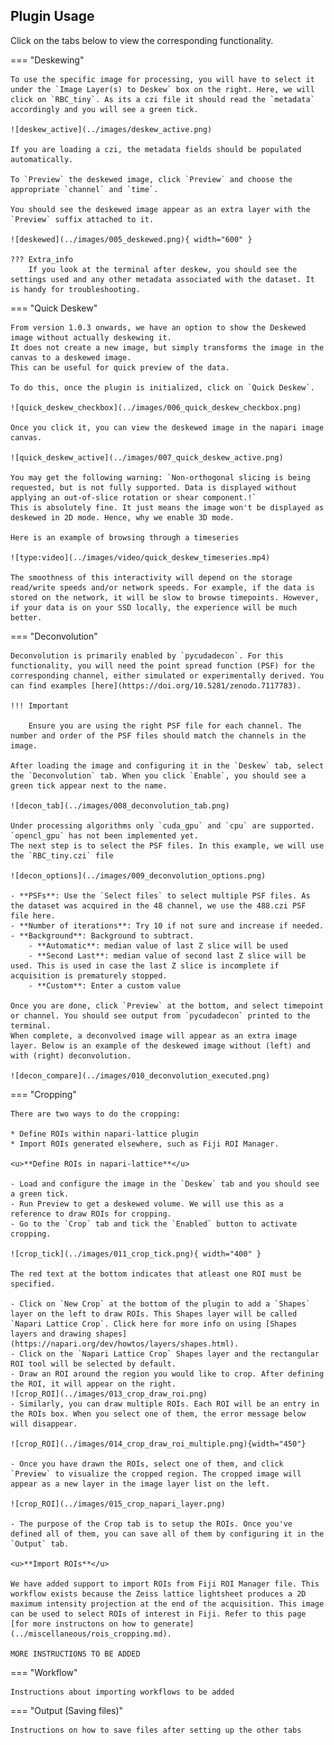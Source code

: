 ## Plugin Usage

Click on the tabs below to view the corresponding functionality.

=== "Deskewing"

    To use the specific image for processing, you will have to select it under the `Image Layer(s) to Deskew` box on the right. Here, we will click on `RBC_tiny`. As its a czi file it should read the `metadata` accordingly and you will see a green tick.

    ![deskew_active](../images/deskew_active.png)

    If you are loading a czi, the metadata fields should be populated automatically.

    To `Preview` the deskewed image, click `Preview` and choose the appropriate `channel` and `time`.

    You should see the deskewed image appear as an extra layer with the `Preview` suffix attached to it.

    ![deskewed](../images/005_deskewed.png){ width="600" }

    ??? Extra_info
        If you look at the terminal after deskew, you should see the settings used and any other metadata associated with the dataset. It is handy for troubleshooting.

=== "Quick Deskew"
    
    From version 1.0.3 onwards, we have an option to show the Deskewed image without actually deskewing it. 
    It does not create a new image, but simply transforms the image in the canvas to a deskewed image. 
    This can be useful for quick preview of the data.

    To do this, once the plugin is initialized, click on `Quick Deskew`.

    ![quick_deskew_checkbox](../images/006_quick_deskew_checkbox.png)

    Once you click it, you can view the deskewed image in the napari image canvas.

    ![quick_deskew_active](../images/007_quick_deskew_active.png)

    You may get the following warning: `Non-orthogonal slicing is being requested, but is not fully supported. Data is displayed without applying an out-of-slice rotation or shear component.!`
    This is absolutely fine. It just means the image won't be displayed as deskewed in 2D mode. Hence, why we enable 3D mode.

    Here is an example of browsing through a timeseries

    ![type:video](../images/video/quick_deskew_timeseries.mp4)

    The smoothness of this interactivity will depend on the storage read/write speeds and/or network speeds. For example, if the data is stored on the network, it will be slow to browse timepoints. However, if your data is on your SSD locally, the experience will be much better.

=== "Deconvolution"

    Deconvolution is primarily enabled by `pycudadecon`. For this functionality, you will need the point spread function (PSF) for the corresponding channel, either simulated or experimentally derived. You can find examples [here](https://doi.org/10.5281/zenodo.7117783).

    !!! Important

        Ensure you are using the right PSF file for each channel. The number and order of the PSF files should match the channels in the image.

    After loading the image and configuring it in the `Deskew` tab, select the `Deconvolution` tab. When you click `Enable`, you should see a green tick appear next to the name.

    ![decon_tab](../images/008_deconvolution_tab.png)

    Under processing algorithms only `cuda_gpu` and `cpu` are supported. `opencl_gpu` has not been implemented yet.
    The next step is to select the PSF files. In this example, we will use the `RBC_tiny.czi` file

    ![decon_options](../images/009_deconvolution_options.png)

    - **PSFs**: Use the `Select files` to select multiple PSF files. As the dataset was acquired in the 48 channel, we use the 488.czi PSF file here.
    - **Number of iterations**: Try 10 if not sure and increase if needed.
    - **Background**: Background to subtract. 
        - **Automatic**: median value of last Z slice will be used
        - **Second Last**: median value of second last Z slice will be used. This is used in case the last Z slice is incomplete if acquisition is prematurely stopped.
        - **Custom**: Enter a custom value

    Once you are done, click `Preview` at the bottom, and select timepoint or channel. You should see output from `pycudadecon` printed to the terminal. 
    When complete, a deconvolved image will appear as an extra image layer. Below is an example of the deskewed image without (left) and with (right) deconvolution.

    ![decon_compare](../images/010_deconvolution_executed.png)

=== "Cropping"

    There are two ways to do the cropping:

    * Define ROIs within napari-lattice plugin
    * Import ROIs generated elsewhere, such as Fiji ROI Manager.

    <u>**Define ROIs in napari-lattice**</u>
    
    - Load and configure the image in the `Deskew` tab and you should see a green tick. 
    - Run Preview to get a deskewed volume. We will use this as a reference to draw ROIs for cropping.
    - Go to the `Crop` tab and tick the `Enabled` button to activate cropping.

    ![crop_tick](../images/011_crop_tick.png){ width="400" }

    The red text at the bottom indicates that atleast one ROI must be specified.

    - Click on `New Crop` at the bottom of the plugin to add a `Shapes` layer on the left to draw ROIs. This Shapes layer will be called `Napari Lattice Crop`. Click here for more info on using [Shapes layers and drawing shapes](https://napari.org/dev/howtos/layers/shapes.html).
    - Click on the `Napari Lattice Crop` Shapes layer and the rectangular ROI tool will be selected by default. 
    - Draw an ROI around the region you would like to crop. After defining the ROI, it will appear on the right.
    ![crop_ROI](../images/013_crop_draw_roi.png)
    - Similarly, you can draw multiple ROIs. Each ROI will be an entry in the ROIs box. When you select one of them, the error message below will disappear.

    ![crop_ROI](../images/014_crop_draw_roi_multiple.png){width="450"}

    - Once you have drawn the ROIs, select one of them, and click `Preview` to visualize the cropped region. The cropped image will appear as a new layer in the image layer list on the left. 

    ![crop_ROI](../images/015_crop_napari_layer.png)

    - The purpose of the Crop tab is to setup the ROIs. Once you've defined all of them, you can save all of them by configuring it in the `Output` tab.

    <u>**Import ROIs**</u>

    We have added support to import ROIs from Fiji ROI Manager file. This workflow exists because the Zeiss lattice lightsheet produces a 2D maximum intensity projection at the end of the acquisition. This image can be used to select ROIs of interest in Fiji. Refer to this page [for more instructons on how to generate](../miscellaneous/rois_cropping.md).

    MORE INSTRUCTIONS TO BE ADDED

=== "Workflow"
    
    Instructions about importing workflows to be added

=== "Output (Saving files)"
    
    Instructions on how to save files after setting up the other tabs



